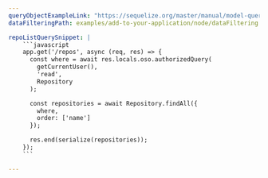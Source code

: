 ```yaml
---
queryObjectExampleLink: "https://sequelize.org/master/manual/model-querying-basics.html#applying-where-clauses"
dataFilteringPath: examples/add-to-your-application/node/dataFiltering.js

repoListQuerySnippet: |
    ```javascript
    app.get('/repos', async (req, res) => {
      const where = await res.locals.oso.authorizedQuery(
        getCurrentUser(),
        'read',
        Repository
      );

      const repositories = await Repository.findAll({
        where,
        order: ['name']
      });

      res.end(serialize(repositories));
    });
    ```

---
```

